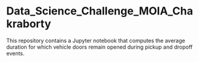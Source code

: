 # Data_Science_Challenge_MOIA_Chakraborty
This repository contains a Jupyter notebook that computes the average duration for which vehicle doors remain opened during pickup and dropoff events. 
